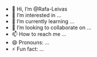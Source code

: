 - 👋 Hi, I’m @Rafa-Leivas
- 👀 I’m interested in ...
- 🌱 I’m currently learning ...
- 💞️ I’m looking to collaborate on ...
- 📫 How to reach me ...
- 😄 Pronouns: ...
- ⚡ Fun fact: ...

<!---
Rafa-Leivas/Rafa-Leivas is a ✨ special ✨ repository because its `README.md` (this file) appears on your GitHub profile.
You can click the Preview link to take a look at your changes.
--->
